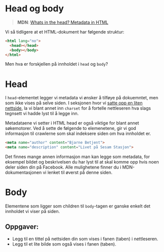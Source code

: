 # Head og body

> **MDN**: [Whats in the head? Metadata in HTML](https://developer.mozilla.org/en-US/docs/Learn/HTML/Introduction_to_HTML/The_head_metadata_in_HTML)

Vi så tidligere at et HTML-dokument har følgende struktur:
```html
<html lang="no">
  <head></head>
  <body></body>
</html>
```
Men hva er forskjellen på innholdet i `head` og `body`?

# Head
I `head`-elementet legger vi metadata vi ønsker å tilføye på dokuemntet, men som ikke vises på selve siden. I seksjonen hvor vi [satte opp en liten nettside](/01-intro-til-weben/01-hello.md), la vi blant annet inn `charset` for å fortelle nettleseren hva slags tegnsett vi hadde lyst til å legge inn.

Metadataene vi setter i HTML head er også viktige for blant annet søkemotorer. Ved å sette de følgende to elemenetene, gir vi god informasjon til crawlerne som skal indeksere siden om hva innholdet er.

```html
<meta name="author" content="Bjarne Betjent">
<meta name="description" content="Livet på Sesam Stasjon">

```

Det finnes mange annen informasjon man kan legge som metadata, for eksempel bildet og beskrivelsen du har lyst til at skal komme opp hvis noen deler siden din på Facebook. Alle mulighetene finner du i MDN-dokumentasjonen vi lenket til øverst på denne siden.

# Body
Elementene som ligger som children til `body`-tagen er ganske enkelt det innholdet vi viser på siden.

## Oppgaver:
* Legg til en tittel på nettsiden din som vises i fanen (taben) i nettleseren.
* Legg til et lite bilde som også vises i fanen (taben).
